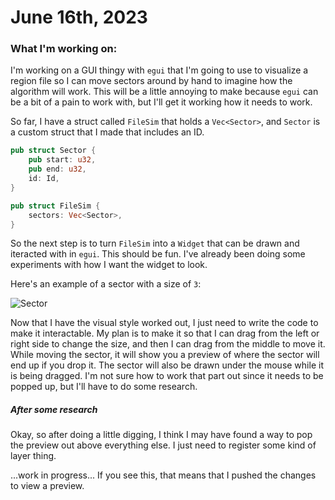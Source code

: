 # June 16th, 2023

### What I'm working on:

I'm working on a GUI thingy with `egui` that I'm going to use to visualize a region file so I can move sectors around by hand to imagine how the algorithm will work. This will be a little annoying to make because `egui` can be a bit of a pain to work with, but I'll get it working how it needs to work.

So far, I have a struct called `FileSim` that holds a `Vec<Sector>`, and `Sector` is a custom struct that I made that includes an ID.

```rs
pub struct Sector {
	pub start: u32,
	pub end: u32,
	id: Id,
}

pub struct FileSim {
	sectors: Vec<Sector>,
}
```

So the next step is to turn `FileSim` into a `Widget` that can be drawn and iteracted with in `egui`. This should be fun. I've already been doing some experiments with how I want the widget to look.

Here's an example of a sector with a size of `3`:

![Sector](https://github.com/NullSurplus/mcutil/blob/main/journal/images/sector_viewer__sector_preview.png)

Now that I have the visual style worked out, I just need to write the code to make it interactable.
My plan is to make it so that I can drag from the left or right side to change the size, and then I can drag from the middle to move it. While moving the sector, it will show you a preview of where the sector will end up if you drop it. The sector will also be drawn under the mouse while it is being dragged. I'm not sure how to work that part out since it needs to be popped up, but I'll have to do some research.

##### After some research

Okay, so after doing a little digging, I think I may have found a way to pop the preview out above everything else. I just need to register some kind of layer thing. 

...work in progress... If you see this, that means that I pushed the changes to view a preview.